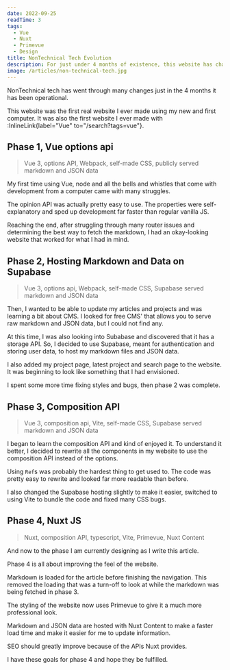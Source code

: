```yaml
---
date: 2022-09-25​
readTime: 3
tags:
  - Vue
  - Nuxt
  - Primevue
  - Design
title: NonTechnical Tech Evolution
description: For just under 4 months of existence, this website has changed in many ways.
image: /articles/non-technical-tech.jpg
---
```


NonTechnical tech has went through many changes just in the 4 months it has been operational.

This website was the first real website I ever made using my new and first computer. It was also the first website I ever made with :InlineLink{label="Vue" to="/search?tags=vue"}.

## Phase 1, Vue options api

> Vue 3, options API, Webpack, self-made CSS, publicly served markdown and JSON data

My first time using Vue, node and all the bells and whistles that come with development from a computer came with many struggles.

The opinion API was actually pretty easy to use. The properties were self-explanatory and sped up development far faster than regular vanilla JS.

Reaching the end, after struggling through many router issues and determining the best way to fetch the markdown, I had an okay-looking website that worked for what I had in mind.

## Phase 2, Hosting Markdown and Data on Supabase

> Vue 3, options api, Webpack, self-made CSS, Supabase served markdown and JSON data

Then, I wanted to be able to update my articles and projects and was learning a bit about CMS. I looked for free CMS' that allows you to serve raw markdown and JSON data, but I could not find any.

At this time, I was also looking into Subabase and discovered that it has a storage API. So, I decided to use Supabase, meant for authentication and storing user data, to host my markdown files and JSON data.

I also added my project page, latest project and search page to the website. It was beginning to look like something that I had envisioned.

I spent some more time fixing styles and bugs, then phase 2 was complete.

## Phase 3, Composition API

> Vue 3, composition api, Vite, self-made CSS, Supabase served markdown and JSON data

I began to learn the composition API and kind of enjoyed it. To understand it better, I decided to rewrite all the components in my website to use the composition API instead of the options.

Using `Ref`s was probably the hardest thing to get used to. The code was pretty easy to rewrite and looked far more readable than before.

I also changed the Supabase hosting slightly to make it easier, switched to using Vite to bundle the code and fixed many CSS bugs.

## Phase 4, Nuxt JS

> Nuxt, composition API, typescript, Vite, Primevue, Nuxt Content

And now to the phase I am currently designing as I write this article.

Phase 4 is all about improving the feel of the website.

Markdown is loaded for the article before finishing the navigation. This removed the loading that was a turn-off to look at while the markdown was being fetched in phase 3.

The styling of the website now uses Primevue to give it a much more professional look.

Markdown and JSON data are hosted with Nuxt Content to make a faster load time and make it easier for me to update information.

SEO should greatly improve because of the APIs Nuxt provides.

I have these goals for phase 4 and hope they be fulfilled.

